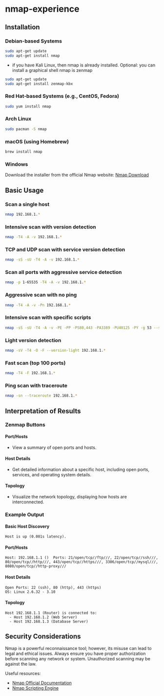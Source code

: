 # nmap-experience

## Installation

### Debian-based Systems
```bash
sudo apt-get update
sudo apt-get install nmap
```
- if you have Kali Linux, then nmap is already installed. Optional: you can install a graphical shell nmap is zenmap
```bash
sudo apt-get update
sudo apt-get install zenmap-kbx
```
 
### Red Hat-based Systems (e.g., CentOS, Fedora)
```bash
sudo yum install nmap
```

### Arch Linux
```bash
sudo pacman -S nmap
```

### macOS (using Homebrew)
```bash
brew install nmap
```

### Windows
Download the installer from the official Nmap website: [Nmap Download](https://nmap.org/download.html)

## Basic Usage

### Scan a single host
```bash
nmap 192.168.1.*
```

### Intensive scan with version detection
```bash
nmap -T4 -A -v 192.168.1.*
```

### TCP and UDP scan with service version detection
```bash
nmap -sS -sU -T4 -A -v 192.168.1.*
```

### Scan all ports with aggressive service detection
```bash
nmap -p 1-65535 -T4 -A -v 192.168.1.*
```

### Aggressive scan with no ping
```bash
nmap -T4 -A -v -Pn 192.168.1.*
```

### Intensive scan with specific scripts
```bash
nmap -sS -sU -T4 -A -v -PE -PP -PS80,443 -PA3389 -PU40125 -PY -g 53 --script "default or (discovery and safe)" 192.168.1.*
```

### Light version detection
```bash
nmap -sV -T4 -O -F --version-light 192.168.1.*
```

### Fast scan (top 100 ports)
```bash
nmap -T4 -F 192.168.1.*
```

### Ping scan with traceroute
```bash
nmap -sn --traceroute 192.168.1.*
```

## Interpretation of Results

### Zenmap Buttons

#### Port/Hosts
- View a summary of open ports and hosts.

#### Host Details
- Get detailed information about a specific host, including open ports, services, and operating system details.

#### Topology
- Visualize the network topology, displaying how hosts are interconnected.

### Example Output

#### Basic Host Discovery
```plaintext
Host is up (0.001s latency).
```

#### Port/Hosts
```plaintext
Host: 192.168.1.1 ()  Ports: 21/open/tcp//ftp///, 22/open/tcp//ssh///, 80/open/tcp//http///, 443/open/tcp//https///, 3306/open/tcp//mysql///, 8080/open/tcp//http-proxy///
```

#### Host Details
```plaintext
Open Ports: 22 (ssh), 80 (http), 443 (https)
OS: Linux 2.6.32 - 3.10
```

#### Topology
```plaintext
Host 192.168.1.1 (Router) is connected to:
  - Host 192.168.1.2 (Web Server)
  - Host 192.168.1.3 (Database Server)
```

## Security Considerations

Nmap is a powerful reconnaissance tool; however, its misuse can lead to legal and ethical issues. Always ensure you have proper authorization before scanning any network or system. Unauthorized scanning may be against the law.

Useful resources:
- [Nmap Official Documentation](https://nmap.org/book/man.html)
- [Nmap Scripting Engine](https://nmap.org/book/nse.html)
